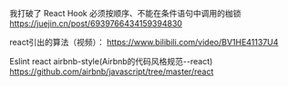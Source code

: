我打破了 React Hook 必须按顺序、不能在条件语句中调用的枷锁
https://juejin.cn/post/6939766434159394830

react引出的算法（视频）：
https://www.bilibili.com/video/BV1HE41137U4

Eslint react airbnb-style(Airbnb的代码风格规范--react)
https://github.com/airbnb/javascript/tree/master/react

